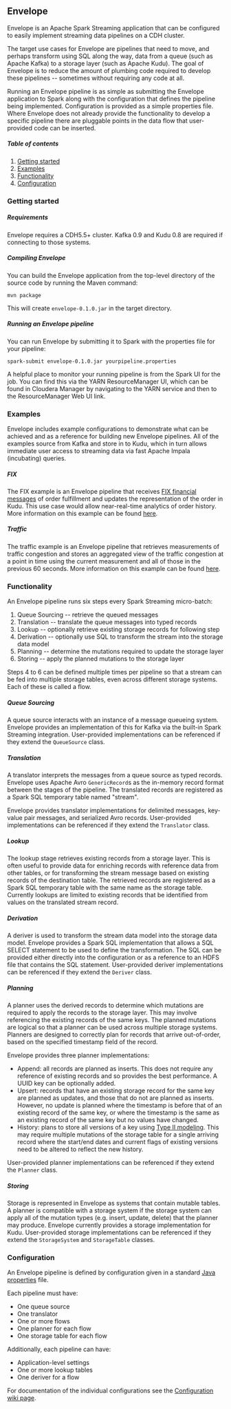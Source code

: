 ## Envelope

Envelope is an Apache Spark Streaming application that can be configured to easily implement streaming data pipelines on a CDH cluster.

The target use cases for Envelope are pipelines that need to move, and perhaps transform using SQL along the way, data from a queue (such as Apache Kafka) to a storage layer (such as Apache Kudu). The goal of Envelope is to reduce the amount of plumbing code required to develop these pipelines -- sometimes without requiring any code at all.

Running an Envelope pipeline is as simple as submitting the Envelope application to Spark along with the configuration that defines the pipeline being implemented. Configuration is provided as a simple properties file. Where Envelope does not already provide the functionality to develop a specific pipeline there are pluggable points in the data flow that user-provided code can be inserted.

##### Table of contents
1. [Getting started](#getting-started)
2. [Examples](#examples)
3. [Functionality](#functionality)
4. [Configuration](#configuration)

### Getting started

##### Requirements

Envelope requires a CDH5.5+ cluster. Kafka 0.9 and Kudu 0.8 are required if connecting to those systems.

##### Compiling Envelope

You can build the Envelope application from the top-level directory of the source code by running the Maven command:

    mvn package
    
This will create `envelope-0.1.0.jar` in the target directory.

##### Running an Envelope pipeline

You can run Envelope by submitting it to Spark with the properties file for your pipeline:

    spark-submit envelope-0.1.0.jar yourpipeline.properties
    
A helpful place to monitor your running pipeline is from the Spark UI for the job. You can find this via the YARN ResourceManager UI, which can be found in Cloudera Manager by navigating to the YARN service and then to the ResourceManager Web UI link.

### Examples

Envelope includes example configurations to demonstrate what can be achieved and as a reference for building new Envelope pipelines. All of the examples source from Kafka and store in to Kudu, which in turn allows immediate user access to streaming data via fast Apache Impala (incubating) queries.

##### FIX

The FIX example is an Envelope pipeline that receives [FIX financial messages](https://en.wikipedia.org/wiki/Financial_Information_eXchange) of order fulfillment and updates the representation of the order in Kudu. This use case would allow near-real-time analytics of order history. More information on this example can be found [here](http://github.com/cloudera-labs/envelope/tree/master/examples/fix).

##### Traffic

The traffic example is an Envelope pipeline that retrieves measurements of traffic congestion and stores an aggregated view of the traffic congestion at a point in time using the current measurement and all of those in the previous 60 seconds. More information on this example can be found [here](http://github.com/cloudera-labs/envelope/tree/master/examples/traffic).

### Functionality

An Envelope pipeline runs six steps every Spark Streaming micro-batch:

 1. Queue Sourcing -- retrieve the queued messages
 2. Translation -- translate the queue messages into typed records
 3. Lookup -- optionally retrieve existing storage records for following step
 4. Derivation -- optionally use SQL to transform the stream into the storage data model
 5. Planning -- determine the mutations required to update the storage layer
 6. Storing -- apply the planned mutations to the storage layer

Steps 4 to 6 can be defined multiple times per pipeline so that a stream can be fed into multiple storage tables, even across different storage systems. Each of these is called a flow.

##### Queue Sourcing

A queue source interacts with an instance of a message queueing system. Envelope provides an implementation of this for Kafka via the built-in Spark Streaming integration. User-provided implementations can be referenced if they extend the `QueueSource` class.

##### Translation

A translator interprets the messages from a queue source as typed records. Envelope uses Apache Avro `GenericRecord`s as the in-memory record format between the stages of the pipeline. The translated records are registered as a Spark SQL temporary table named "stream".

Envelope provides translator implementations for delimited messages, key-value pair messages, and serialized Avro records. User-provided implementations can be referenced if they extend the `Translator` class.

##### Lookup

The lookup stage retrieves existing records from a storage layer. This is often useful to provide data for enriching records with reference data from other tables, or for transforming the stream message based on existing records of the destination table. The retrieved records are registered as a Spark SQL temporary table with the same name as the storage table. Currently lookups are limited to existing records that be identified from values on the translated stream record.

##### Derivation

A deriver is used to transform the stream data model into the storage data model. Envelope provides a Spark SQL implementation that allows a SQL SELECT statement to be used to define the transformation. The SQL can be provided either directly into the configuration or as a reference to an HDFS file that contains the SQL statement. User-provided deriver implementations can be referenced if they extend the `Deriver` class.

##### Planning

A planner uses the derived records to determine which mutations are required to apply the records to the storage layer. This may involve referencing the existing records of the same keys. The planned mutations are logical so that a planner can be used across multiple storage systems. Planners are designed to correctly plan for records that arrive out-of-order, based on the specified timestamp field of the record.

Envelope provides three planner implementations:
* Append: all records are planned as inserts. This does not require any reference of existing records and so provides the best performance. A UUID key can be optionally added.
* Upsert: records that have an existing storage record for the same key are planned as updates, and those that do not are planned as inserts. However, no update is planned where the timestamp is before that of an existing record of the same key, or where the timestamp is the same as an existing record of the same key but no values have changed.
* History: plans to store all versions of a key using [Type II modeling](https://en.wikipedia.org/wiki/Slowly_changing_dimension#Type_2). This may require multiple mutations of the storage table for a single arriving record where the start/end dates and current flags of existing versions need to be altered to reflect the new history.

User-provided planner implementations can be referenced if they extend the `Planner` class.

##### Storing

Storage is represented in Envelope as systems that contain mutable tables. A planner is compatible with a storage system if the storage system can apply all of the mutation types (e.g. insert, update, delete) that the planner may produce. Envelope currently provides a storage implementation for Kudu. User-provided storage implementations can be referenced if they extend the `StorageSystem` and `StorageTable` classes.

### Configuration

An Envelope pipeline is defined by configuration given in a standard [Java properties](https://en.wikipedia.org/wiki/.properties) file.

Each pipeline must have:
- One queue source
- One translator
- One or more flows
- One planner for each flow
- One storage table for each flow

Additionally, each pipeline can have:
- Application-level settings
- One or more lookup tables
- One deriver for a flow

For documentation of the individual configurations see the [Configuration wiki page](http://github.com/cloudera-labs/envelope/wiki/Configurations).
